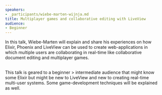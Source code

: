 ```yaml
---
speakers:
- _participants/wiebe-marten-wijnja.md
title: Multiplayer games and collaborative editing with LiveView
audience:
- Beginner
---
```

<p>In this talk, Wiebe-Marten will explain and share his experiences on how Elixir, Phoenix and LiveView can be used to create web-applications in which multiple users are collaborating in real-time like collaborative document editing and multiplayer games.<br /><br />

 This talk is geared to a beginner > intermediate audience that might know some Elixir but might be new to LiveView and new to creating real-time multi-user systems. Some game-development techniques will be explained as well.</p>
